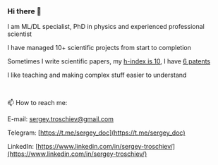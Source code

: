 ### Hi there 👋

I am ML/DL specialist, PhD in physics and experienced professional scientist

I have managed 10+ scientific projects from start to completion

Sometimes I write scientific papers, my [h-index is 10](https://www.scopus.com/authid/detail.uri?authorId=36011327900), I have [6 patents](https://patents.google.com/?inventor=трощиев+сергей)

I like teaching and making complex stuff easier to understand

<br>

📫 How to reach me:

E-mail: [sergey.troschiev@gmail.com](mailto:sergey.troschiev@gmail.com)

Telegram: [https://t.me/sergey_doc](https://t.me/sergey_doc)

LinkedIn: [https://www.linkedin.com/in/sergey-troschiev/](https://www.linkedin.com/in/sergey-troschiev/)


<!--
**troschiev/troschiev** is a ✨ _special_ ✨ repository because its `README.md` (this file) appears on your GitHub profile.

Here are some ideas to get you started:

- 🔭 I’m currently working on ...
- 🌱 I’m currently learning ...
- 👯 I’m looking to collaborate on ...
- 🤔 I’m looking for help with ...
- 💬 Ask me about ...
- 📫 How to reach me: ...
- 😄 Pronouns: ...
- ⚡ Fun fact: ...
-->
